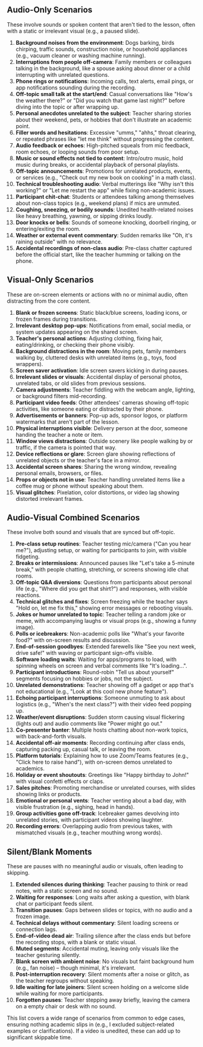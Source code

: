 ## Audio-Only Scenarios
These involve sounds or spoken content that aren't tied to the lesson, often with a static or irrelevant visual (e.g., a paused slide).

1. **Background noises from the environment**: Dogs barking, birds chirping, traffic sounds, construction noise, or household appliances (e.g., vacuum cleaner or washing machine running).
2. **Interruptions from people off-camera**: Family members or colleagues talking in the background, like a spouse asking about dinner or a child interrupting with unrelated questions.
3. **Phone rings or notifications**: Incoming calls, text alerts, email pings, or app notifications sounding during the recording.
4. **Off-topic small talk at the start/end**: Casual conversations like "How's the weather there?" or "Did you watch that game last night?" before diving into the topic or after wrapping up.
5. **Personal anecdotes unrelated to the subject**: Teacher sharing stories about their weekend, pets, or hobbies that don't illustrate an academic point.
6. **Filler words and hesitations**: Excessive "umms," "ahhs," throat clearing, or repeated phrases like "let me think" without progressing the content.
7. **Audio feedback or echoes**: High-pitched squeals from mic feedback, room echoes, or looping sounds from poor setup.
8. **Music or sound effects not tied to content**: Intro/outro music, hold music during breaks, or accidental playback of personal playlists.
9. **Off-topic announcements**: Promotions for unrelated products, events, or services (e.g., "Check out my new book on cooking" in a math class).
10. **Technical troubleshooting audio**: Verbal mutterings like "Why isn't this working?" or "Let me restart the app" while fixing non-academic issues.
11. **Participant chit-chat**: Students or attendees talking among themselves about non-class topics (e.g., weekend plans) if mics are unmuted.
12. **Coughing, sneezing, or bodily sounds**: Unedited health-related noises like heavy breathing, yawning, or sipping drinks loudly.
13. **Door knocks or bells**: Sounds of someone knocking, doorbell ringing, or entering/exiting the room.
14. **Weather or external event commentary**: Sudden remarks like "Oh, it's raining outside" with no relevance.
15. **Accidental recordings of non-class audio**: Pre-class chatter captured before the official start, like the teacher humming or talking on the phone.

## Visual-Only Scenarios
These are on-screen elements or actions with no or minimal audio, often distracting from the core content.

1. **Blank or frozen screens**: Static black/blue screens, loading icons, or frozen frames during transitions.
2. **Irrelevant desktop pop-ups**: Notifications from email, social media, or system updates appearing on the shared screen.
3. **Teacher's personal actions**: Adjusting clothing, fixing hair, eating/drinking, or checking their phone visibly.
4. **Background distractions in the room**: Moving pets, family members walking by, cluttered desks with unrelated items (e.g., toys, food wrappers).
5. **Screen saver activation**: Idle screen savers kicking in during pauses.
6. **Irrelevant slides or visuals**: Accidental display of personal photos, unrelated tabs, or old slides from previous sessions.
7. **Camera adjustments**: Teacher fiddling with the webcam angle, lighting, or background filters mid-recording.
8. **Participant video feeds**: Other attendees' cameras showing off-topic activities, like someone eating or distracted by their phone.
9. **Advertisements or banners**: Pop-up ads, sponsor logos, or platform watermarks that aren't part of the lesson.
10. **Physical interruptions visible**: Delivery person at the door, someone handing the teacher a note or item.
11. **Window views distractions**: Outside scenery like people walking by or traffic, if the camera is pointed that way.
12. **Device reflections or glare**: Screen glare showing reflections of unrelated objects or the teacher's face in a mirror.
13. **Accidental screen shares**: Sharing the wrong window, revealing personal emails, browsers, or files.
14. **Props or objects not in use**: Teacher handling unrelated items like a coffee mug or phone without speaking about them.
15. **Visual glitches**: Pixelation, color distortions, or video lag showing distorted irrelevant frames.

## Audio-Visual Combined Scenarios
These involve both sound and visuals that are synced but off-topic.

1. **Pre-class setup routines**: Teacher testing mic/camera ("Can you hear me?"), adjusting setup, or waiting for participants to join, with visible fidgeting.
2. **Breaks or intermissions**: Announced pauses like "Let's take a 5-minute break," with people chatting, stretching, or screens showing idle chat rooms.
3. **Off-topic Q&A diversions**: Questions from participants about personal life (e.g., "Where did you get that shirt?") and responses, with visible reactions.
4. **Technical glitches and fixes**: Screen freezing while the teacher says "Hold on, let me fix this," showing error messages or rebooting visuals.
5. **Jokes or humor unrelated to topic**: Teacher telling a random joke or meme, with accompanying laughs or visual props (e.g., showing a funny image).
6. **Polls or icebreakers**: Non-academic polls like "What's your favorite food?" with on-screen results and discussion.
7. **End-of-session goodbyes**: Extended farewells like "See you next week, drive safe!" with waving or participant sign-offs visible.
8. **Software loading waits**: Waiting for apps/programs to load, with spinning wheels on screen and verbal comments like "It's loading...".
9. **Participant introductions**: Round-robin "Tell us about yourself" segments focusing on hobbies or jobs, not the subject.
10. **Unrelated demonstrations**: Teacher showing off a gadget or app that's not educational (e.g., "Look at this cool new phone feature").
11. **Echoing participant interruptions**: Someone unmuting to ask about logistics (e.g., "When's the next class?") with their video feed popping up.
12. **Weather/event disruptions**: Sudden storm causing visual flickering (lights out) and audio comments like "Power might go out."
13. **Co-presenter banter**: Multiple hosts chatting about non-work topics, with back-and-forth visuals.
14. **Accidental off-air moments**: Recording continuing after class ends, capturing packing up, casual talk, or leaving the room.
15. **Platform tutorials**: Explaining how to use Zoom/Teams features (e.g., "Click here to raise hand"), with on-screen demos unrelated to academics.
16. **Holiday or event shoutouts**: Greetings like "Happy birthday to John!" with visual confetti effects or claps.
17. **Sales pitches**: Promoting merchandise or unrelated courses, with slides showing links or products.
18. **Emotional or personal vents**: Teacher venting about a bad day, with visible frustration (e.g., sighing, head in hands).
19. **Group activities gone off-track**: Icebreaker games devolving into unrelated stories, with participant videos showing laughter.
20. **Recording errors**: Overlapping audio from previous takes, with mismatched visuals (e.g., teacher mouthing wrong words).

## Silent/Blank Moments
These are pauses with no meaningful audio or visuals, often leading to skipping.

1. **Extended silences during thinking**: Teacher pausing to think or read notes, with a static screen and no sound.
2. **Waiting for responses**: Long waits after asking a question, with blank chat or participant feeds silent.
3. **Transition pauses**: Gaps between slides or topics, with no audio and a frozen image.
4. **Technical delays without commentary**: Silent loading screens or connection lags.
5. **End-of-video dead air**: Trailing silence after the class ends but before the recording stops, with a blank or static visual.
6. **Muted segments**: Accidental muting, leaving only visuals like the teacher gesturing silently.
7. **Blank screen with ambient noise**: No visuals but faint background hum (e.g., fan noise) – though minimal, it's irrelevant.
8. **Post-interruption recovery**: Silent moments after a noise or glitch, as the teacher regroups without speaking.
9. **Idle waiting for late joiners**: Silent screen holding on a welcome slide while waiting for more participants.
10. **Forgotten pauses**: Teacher stepping away briefly, leaving the camera on a empty chair or desk with no sound.

This list covers a wide range of scenarios from common to edge cases, ensuring nothing academic slips in (e.g., I excluded subject-related examples or clarifications). If a video is unedited, these can add up to significant skippable time.